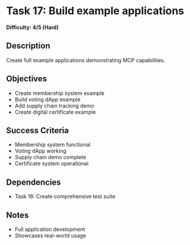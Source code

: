 # Task 17: Build example applications
**Difficulty: 4/5 (Hard)**

## Description
Create full example applications demonstrating MCP capabilities.

## Objectives
- Create membership system example
- Build voting dApp example
- Add supply chain tracking demo
- Create digital certificate example

## Success Criteria
- Membership system functional
- Voting dApp working
- Supply chain demo complete
- Certificate system operational

## Dependencies
- Task 16: Create comprehensive test suite

## Notes
- Full application development
- Showcases real-world usage 